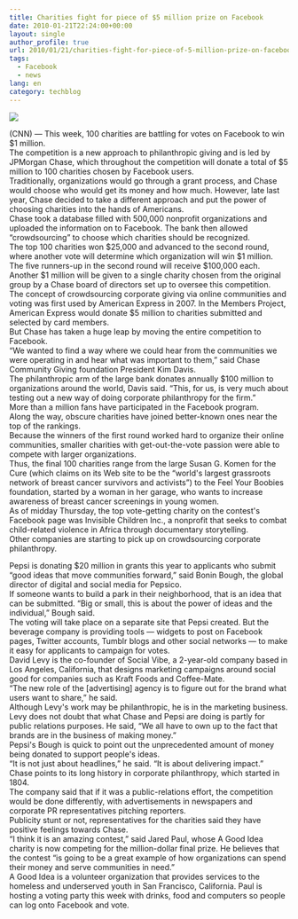 ```yaml
---
title: Charities fight for piece of $5 million prize on Facebook
date: 2010-01-21T22:24:00+00:00
layout: single
author_profile: true
url: 2010/01/21/charities-fight-for-piece-of-5-million-prize-on-facebook/
tags:
  - Facebook
  - news
lang: en
category: techblog
---
```

[![](http://1.bp.blogspot.com/_vaUVXcmC3OI/S1jMxpgwllI/AAAAAAAAAtA/xQya7-xo_dU/s320/story.jpg)](http://1.bp.blogspot.com/_vaUVXcmC3OI/S1jMxpgwllI/AAAAAAAAAtA/xQya7-xo_dU/s1600-h/story.jpg)

(CNN) — This week, 100 charities are battling for votes on Facebook to win $1 million.  
The competition is a new approach to philanthropic giving and is led by JPMorgan Chase, which throughout the competition will donate a total of $5 million to 100 charities chosen by Facebook users.  
Traditionally, organizations would go through a grant process, and Chase would choose who would get its money and how much. However, late last year, Chase decided to take a different approach and put the power of choosing charities into the hands of Americans.  
Chase took a database filled with 500,000 nonprofit organizations and uploaded the information on to Facebook. The bank then allowed “crowdsourcing” to choose which charities should be recognized.  
The top 100 charities won $25,000 and advanced to the second round, where another vote will determine which organization will win $1 million. The five runners-up in the second round will receive $100,000 each.  
Another $1 million will be given to a single charity chosen from the original group by a Chase board of directors set up to oversee this competition.  
The concept of crowdsourcing corporate giving via online communities and voting was first used by American Express in 2007. In the Members Project, American Express would donate $5 million to charities submitted and selected by card members.  
But Chase has taken a huge leap by moving the entire competition to Facebook.  
“We wanted to find a way where we could hear from the communities we were operating in and hear what was important to them,” said Chase Community Giving foundation President Kim Davis.  
The philanthropic arm of the large bank donates annually $100 million to organizations around the world, Davis said. “This, for us, is very much about testing out a new way of doing corporate philanthropy for the firm.”  
More than a million fans have participated in the Facebook program.  
Along the way, obscure charities have joined better-known ones near the top of the rankings.  
Because the winners of the first round worked hard to organize their online communities, smaller charities with get-out-the-vote passion were able to compete with larger organizations.  
Thus, the final 100 charities range from the large Susan G. Komen for the Cure (which claims on its Web site to be the “world's largest grassroots network of breast cancer survivors and activists”) to the Feel Your Boobies foundation, started by a woman in her garage, who wants to increase awareness of breast cancer screenings in young women.  
As of midday Thursday, the top vote-getting charity on the contest's Facebook page was Invisible Children Inc., a nonprofit that seeks to combat child-related violence in Africa through documentary storytelling.  
Other companies are starting to pick up on crowdsourcing corporate philanthropy.

Pepsi is donating $20 million in grants this year to applicants who submit “good ideas that move communities forward,” said Bonin Bough, the global director of digital and social media for Pepsico.  
If someone wants to build a park in their neighborhood, that is an idea that can be submitted. “Big or small, this is about the power of ideas and the individual,” Bough said.  
The voting will take place on a separate site that Pepsi created. But the beverage company is providing tools — widgets to post on Facebook pages, Twitter accounts, Tumblr blogs and other social networks — to make it easy for applicants to campaign for votes.  
David Levy is the co-founder of Social Vibe, a 2-year-old company based in Los Angeles, California, that designs marketing campaigns around social good for companies such as Kraft Foods and Coffee-Mate.  
“The new role of the [advertising] agency is to figure out for the brand what users want to share,” he said.  
Although Levy's work may be philanthropic, he is in the marketing business. Levy does not doubt that what Chase and Pepsi are doing is partly for public relations purposes. He said, “We all have to own up to the fact that brands are in the business of making money.”  
Pepsi's Bough is quick to point out the unprecedented amount of money being donated to support people's ideas.  
“It is not just about headlines,” he said. “It is about delivering impact.”  
Chase points to its long history in corporate philanthropy, which started in 1804.  
The company said that if it was a public-relations effort, the competition would be done differently, with advertisements in newspapers and corporate PR representatives pitching reporters.  
Publicity stunt or not, representatives for the charities said they have positive feelings towards Chase.  
“I think it is an amazing contest,” said Jared Paul, whose A Good Idea charity is now competing for the million-dollar final prize. He believes that the contest “is going to be a great example of how organizations can spend their money and serve communities in need.”  
A Good Idea is a volunteer organization that provides services to the homeless and underserved youth in San Francisco, California. Paul is hosting a voting party this week with drinks, food and computers so people can log onto Facebook and vote.